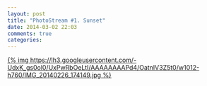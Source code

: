 ```yaml
---
layout: post
title: "PhotoStream #1. Sunset"
date: 2014-03-02 22:03
comments: true
categories: 
---
```


[{% img https://lh3.googleusercontent.com/-UdxK_gs0ol0/UxPwRbOeLtI/AAAAAAAAPd4/OatnIV3Z5t0/w1012-h760/IMG_20140226_174149.jpg %}](https://plus.google.com/photos/112372998073079463630/albums/5986392506066477233/5986392511862419154)